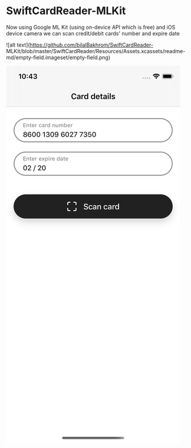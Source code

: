 # SwiftCardReader-MLKit
Now using Google ML Kit (using on-device API which is free) and iOS device camera we can scan credit/debit cards' number and expire date

![alt text](https://github.com/bilalBakhrom/SwiftCardReader-
MLKit/blob/master/SwiftCardReader/Resources/Assets.xcassets/readme-md/empty-field.imageset/empty-field.png)

![alt text](https://github.com/bilalBakhrom/SwiftCardReader-MLKit/blob/master/SwiftCardReader/Resources/Assets.xcassets/readme-md/filled-field.imageset/filled-field.png)

